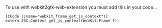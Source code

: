 To use with webkit2gtk-web-extension you must add this in your code...  
```vala
[CCode (cname="webkit_frame_get_js_context")]
extern JSC.Context get_js_context(WebKit.Frame f);
```
